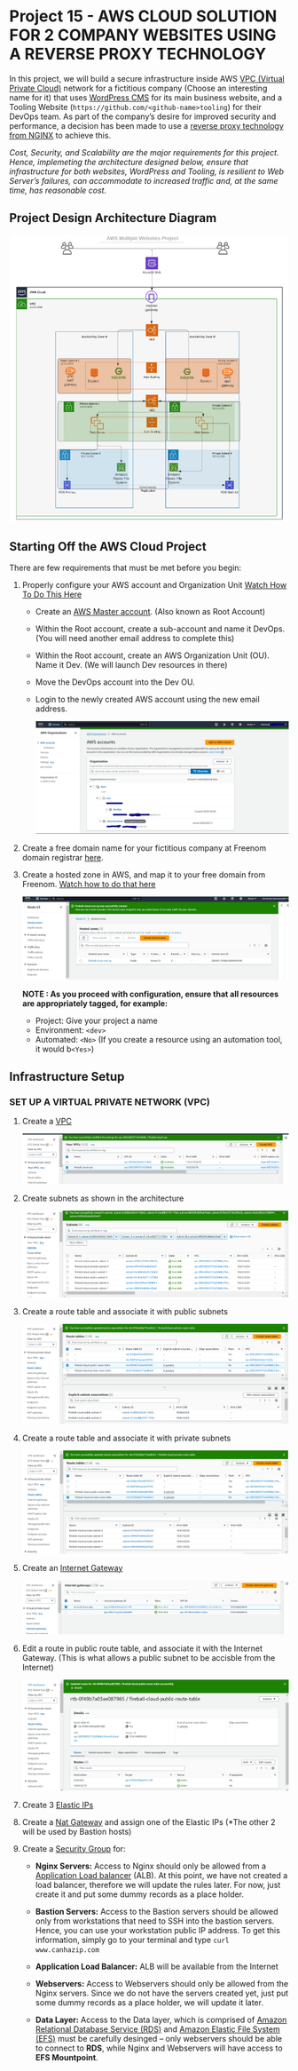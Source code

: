 # Project 15 - AWS CLOUD SOLUTION FOR 2 COMPANY WEBSITES USING A REVERSE PROXY TECHNOLOGY

In this project, we will build a secure infrastructure inside AWS [VPC (Virtual Private Cloud)](https://en.wikipedia.org/wiki/Amazon_Virtual_Private_Cloud) network for a fictitious company (Choose an interesting name for it) that uses [WordPress CMS](https://wordpress.com/) for its main business website, and a Tooling Website (`https://github.com/<github-name>tooling`) for their DevOps team. As part of the company’s desire for improved security and performance, a decision has been made to use a [reverse proxy technology from NGINX](https://docs.nginx.com/nginx/admin-guide/web-server/reverse-proxy/) to achieve this.

*Cost, Security, and Scalability are the major requirements for this project. Hence, implemeting the architecture designed below, ensure that infrastructure for both websites, WordPress and Tooling, is resilient to Web Server’s failures, can accommodate to increased traffic and, at the same time, has reasonable cost.*

## Project Design Architecture Diagram

![project15_architecture](./project15_images//prj_15_design_architecture_diagram.PNG)

## Starting Off the AWS Cloud Project
There are few requirements that must be met before you begin:

1. Properly configure your AWS account and Organization Unit [Watch How To Do This Here](https://www.youtube.com/watch?v=9PQYCc_20-Q&feature=youtu.be)
    - Create an [AWS Master account](https://aws.amazon.com/free/?all-free-tier.sort-by=item.additionalFields.SortRank&all-free-tier.sort-order=asc&awsf.Free%20Tier%20Types=*all&awsf.Free%20Tier%20Categories=*all). (Also known as Root Account)
    - Within the Root account, create a sub-account and name it DevOps. (You will need another email address to complete this)
    - Within the Root account, create an AWS Organization Unit (OU). Name it Dev. (We will launch Dev resources in there)
    - Move the DevOps account into the Dev OU.
    - Login to the newly created AWS account using the new email address.

      ![aws_org](./project15_images//aws_organisation.PNG)

2. Create a free domain name for your fictitious company at Freenom domain registrar [here](https://www.freenom.com/en/index.html?lang=en).

3. Create a hosted zone in AWS, and map it to your free domain from Freenom. [Watch how to do that here](https://www.youtube.com/watch?v=IjcHp94Hq8A)

    ![aws_hosted_zone](./project15_images//aws_hosted_zone.PNG)

    **NOTE : As you proceed with configuration, ensure that all resources are appropriately tagged, for example:**

    - Project: Give your project a name
    - Environment: `<dev>`
    - Automated: `<No>` (If you create a resource using an automation tool, it would b`<Yes>`)

## Infrastructure Setup

### SET UP A VIRTUAL PRIVATE NETWORK (VPC)

1. Create a [VPC](https://docs.aws.amazon.com/vpc/latest/userguide/what-is-amazon-vpc.html)

    ![vpc](./project15_images//vpc.PNG)

2. Create subnets as shown in the architecture

    ![subnets](./project15_images//subnets.PNG)

3. Create a route table and associate it with public subnets

    ![public_route_table](./project15_images//public_route_table.PNG)


4. Create a route table and associate it with private subnets

    ![private_route_table](./project15_images//private_route_table.PNG)

5. Create an [Internet Gateway](https://docs.aws.amazon.com/vpc/latest/userguide/VPC_Internet_Gateway.html)

   ![internet_gateway](./project15_images//igw.PNG)

6. Edit a route in public route table, and associate it with the Internet Gateway. (This is what allows a public subnet to be accisble from the Internet)

    ![public_route_table_igw](./project15_images//public_route_table_igw.PNG)

7. Create 3 [Elastic IPs](https://docs.aws.amazon.com/AWSEC2/latest/UserGuide/elastic-ip-addresses-eip.html)

8. Create a [Nat Gateway](https://docs.aws.amazon.com/vpc/latest/userguide/vpc-nat-gateway.html) and assign one of the Elastic IPs (*The other 2 will be used by Bastion hosts)

9. Create a [Security Group](https://docs.aws.amazon.com/vpc/latest/userguide/vpc-security-groups.html#CreatingSecurityGroups) for:

    -  **Nginx Servers:** Access to Nginx should only be allowed from a [Application Load balancer](https://aws.amazon.com/elasticloadbalancing/application-load-balancer/) (ALB). At this point, we have not created a load balancer, therefore we will update the rules later. For now, just create it and put some dummy records as a place holder.
    
    - **Bastion Servers:** Access to the Bastion servers should be allowed only from workstations that need to SSH into the bastion servers. Hence, you can use your workstation public IP address. To get this information, simply go to your terminal and type `curl www.canhazip.com`

    - **Application Load Balancer:** ALB will be available from the Internet

    - **Webservers:** Access to Webservers should only be allowed from the Nginx servers. Since we do not have the servers created yet, just put some dummy records as a place holder, we will update it later.

    - **Data Layer:** Access to the Data layer, which is comprised of [Amazon Relational Database Service (RDS)](https://aws.amazon.com/rds/) and [Amazon Elastic File System (EFS)](https://aws.amazon.com/efs/) must be carefully desinged – only webservers should be able to connect to **RDS**, while Nginx and Webservers will have access to **EFS Mountpoint**.